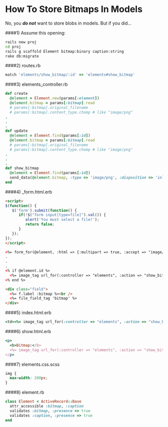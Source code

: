 How To Store Bitmaps In Models
=========

No, you ***do not*** want to store blobs in models.  But if you did...

####1) Assume this opening:

```bash
rails new proj
cd proj
rails g scaffold Element bitmap:binary caption:string
rake db:migrate
```

####2) routes.rb

```ruby
match 'elements/show_bitmap/:id' => 'elements#show_bitmap'
```

####3) elements_controller.rb

```ruby
def create
  @element = Element.new(params[:element])
  @element.bitmap = params[:bitmap].read
  # params[:bitmap].original_filename 
  # params[:bitmap].content_type.chomp # like "image/png"
.
.
.
def update
  @element = Element.find(params[:id])
  @element.bitmap = params[:bitmap].read
  # params[:bitmap].original_filename 
  # params[:bitmap].content_type.chomp # like "image/png"
.
.
.
def show_bitmap
  @element = Element.find(params[:id])
  send_data(@element.bitmap, :type => 'image/png', :disposition => 'inline')
end
```

####4) _form.html.erb    

```html
<script>
$(function() {
   $('form').submit(function() {
      if(!$("form input[type=file]").val()) {
         alert('You must select a file!');
         return false;
      }
   });
});
</script>

<%= form_for(@element, :html => {:multipart => true, :accept => "image/*; capture=camera"}) do |f| %>
.
. 
.
<% if @element.id %>
  <%= image_tag url_for(:controller => "elements", :action => "show_bitmap", :id => @element.id) %>
<% end %>

<div class="field">
  <%= f.label :bitmap %><br />
  <%= file_field_tag 'bitmap' %>
</div>
```

####5) index.html.erb

```ruby
<td><%= image_tag url_for(:controller => "elements", :action => "show_bitmap", :id => element.id) %></td>
```

####6) show.html.erb

```ruby
<p>
  <b>Bitmap:</b>
  <%= image_tag url_for(:controller => "elements", :action => "show_bitmap", :id => @element.id) %>
</p>
```

####7) elements.css.scss
```css
img {
  max-width: 200px;
}
```

####8) element.rb
```ruby
class Element < ActiveRecord::Base
  attr_accessible :bitmap, :caption
  validates :bitmap, :presence => true
  validates :caption, :presence => true
end
```
